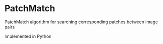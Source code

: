 # PatchMatch
PatchMatch algorithm for searching corresponding patches between image pairs

Implemented in Python
